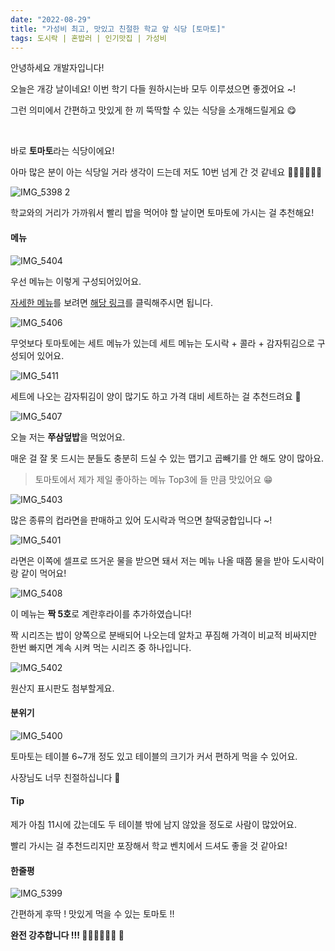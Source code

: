 ```yaml
---
date: "2022-08-29"
title: "가성비 최고, 맛있고 친절한 학교 앞 식당 [토마토]"
tags: 도시락 | 혼밥러 | 인기맛집 | 가성비
---
```


안녕하세요 개발자입니다!

오늘은 개강 날이네요! 이번 학기 다들 원하시는바 모두 이루셨으면 좋겠어요 ~!

그런 의미에서 간편하고 맛있게 한 끼 뚝딱할 수 있는 식당을 소개해드릴게요 😋

<br />

바로 **토마토**라는 식당이에요!

아마 많은 분이 아는 식당일 거라 생각이 드는데 저도 10번 넘게 간 것 같네요 🏃🏻‍♂️🏃🏻‍♂️

![IMG_5398 2](https://user-images.githubusercontent.com/63100352/187128977-cfa2ddea-7a3e-428a-8c87-f114a096ac69.jpeg)

학교와의 거리가 가까워서 빨리 밥을 먹어야 할 날이면 토마토에 가시는 걸 추천해요!

#### 메뉴

![IMG_5404](https://user-images.githubusercontent.com/63100352/187128993-0a9f6a90-62d3-453f-8a86-f09242a15848.jpeg)

우선 메뉴는 이렇게 구성되어있어요.

[자세한 메뉴](https://www.onsuyum.com/Detail/%ED%86%A0%EB%A7%88%ED%86%A0)를 보려면 [해당 링크](https://www.onsuyum.com/Detail/%ED%86%A0%EB%A7%88%ED%86%A0)를 클릭해주시면 됩니다.

![IMG_5406](https://user-images.githubusercontent.com/63100352/187129129-47662cf5-070a-43d1-a5b8-0194ae8ec2ed.jpeg)

무엇보다 토마토에는 세트 메뉴가 있는데 세트 메뉴는 도시락 + 콜라 + 감자튀김으로 구성되어 있어요.

![IMG_5411](https://user-images.githubusercontent.com/63100352/187129215-9c83833e-11df-4fad-8ef6-9b9e36ee7aff.jpeg)

세트에 나오는 감자튀김이 양이 많기도 하고 가격 대비 세트하는 걸 추천드려요 🍟

![IMG_5407](https://user-images.githubusercontent.com/63100352/187129136-b642b41d-df30-4cc5-8a2b-55ce795df1c7.jpeg)

오늘 저는 **쭈삼덮밥**을 먹었어요.

매운 걸 잘 못 드시는 분들도 충분히 드실 수 있는 맵기고 곱빼기를 안 해도 양이 많아요.

> 토마토에서 제가 제일 좋아하는 메뉴 Top3에 들 만큼 맛있어요 😁

![IMG_5403](https://user-images.githubusercontent.com/63100352/187129333-49bf55a9-6151-4be7-bf36-805e983ee75c.jpeg)

많은 종류의 컵라면을 판매하고 있어 도시락과 먹으면 찰떡궁합입니다 ~!

![IMG_5401](https://user-images.githubusercontent.com/63100352/187129139-c38c5444-ebd5-417a-9e06-621b087edd3c.jpeg)

라면은 이쪽에 셀프로 뜨거운 물을 받으면 돼서 저는 메뉴 나올 때쯤 물을 받아 도시락이랑 같이 먹어요!

![IMG_5408](https://user-images.githubusercontent.com/63100352/187153485-1b8d8b05-8606-4315-95f2-d781d1a5bc65.jpeg)

이 메뉴는 **짝 5호**로 계란후라이를 추가하였습니다!

짝 시리즈는 밥이 양쪽으로 분배되어 나오는데 알차고 푸짐해 가격이 비교적 비싸지만 한번 빠지면 계속 시켜 먹는 시리즈 중 하나입니다.

![IMG_5402](https://user-images.githubusercontent.com/63100352/187129336-df2df104-6e1e-4db3-86da-037e870ebd69.jpeg)

원산지 표시판도 첨부할게요.

#### 분위기

![IMG_5400](https://user-images.githubusercontent.com/63100352/187129146-880a6218-f683-4043-9794-477315750484.jpeg)

토마토는 테이블 6~7개 정도 있고 테이블의 크기가 커서 편하게 먹을 수 있어요.

사장님도 너무 친절하십니다 🙂

#### Tip

제가 아침 11시에 갔는데도 두 테이블 밖에 남지 않았을 정도로 사람이 많았어요.

빨리 가시는 걸 추천드리지만 포장해서 학교 벤치에서 드셔도 좋을 것 같아요!

#### 한줄평

![IMG_5399](https://user-images.githubusercontent.com/63100352/187128981-04b5b4bc-72ee-4d7e-be7b-582cf1d350bf.jpeg)

간편하게 후딱 ! 맛있게 먹을 수 있는 토마토 !!

**완전 강추합니다 !!! 👍🏻👍🏻👍🏻 🍅**
